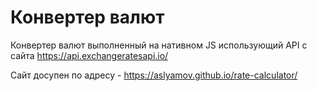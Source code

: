# Конвертер валют 

Конвертер валют выполненный на нативном JS использующий API с сайта https://api.exchangeratesapi.io/

Сайт досупен по адресу - https://aslyamov.github.io/rate-calculator/

